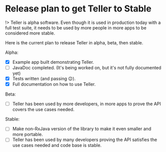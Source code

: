 # Release plan to get Teller to Stable

!> Teller is alpha software. Even though it is used in production today with a full test suite, it needs to be used by more people in more apps to be considered more stable. 

Here is the current plan to release Teller in alpha, beta, then stable.

Alpha:

- [X] Example app built demonstrating Teller.
- [ ] JavaDoc completed. (It's being worked on, but it's not fully documented yet)
- [X] Tests written (and passing 😉).
- [X] Full documentation on how to use Teller.

Beta:

- [ ] Teller has been used by more developers, in more apps to prove the API covers the use cases needed.

Stable:

- [ ] Make non-RxJava version of the library to make it even smaller and more portable.
- [ ] Teller has been used by many developers proving the API satisfies the use cases needed and code base is stable. 